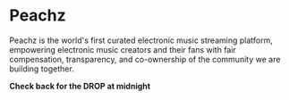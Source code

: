 # Peachz
Peachz is the world's first curated electronic music streaming platform, empowering electronic music creators and their fans with fair compensation, transparency, and co-ownership of the community we are building together.

**Check back for the DROP at midnight**
